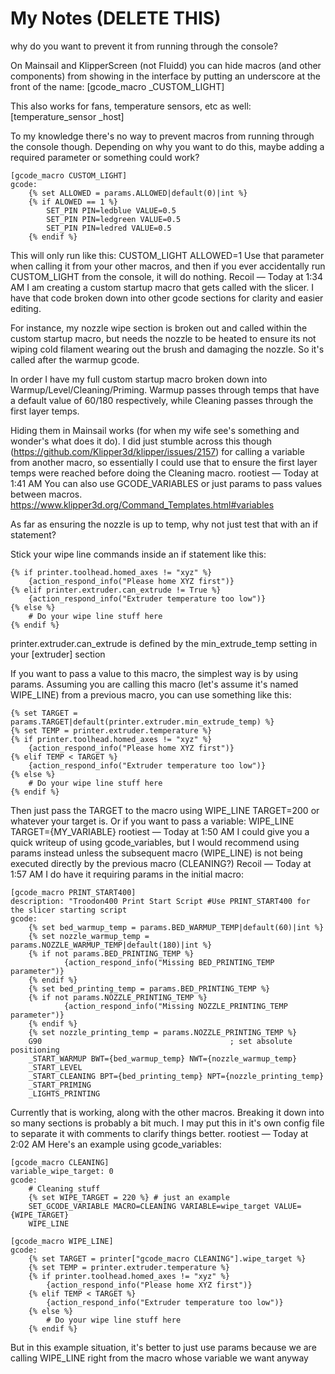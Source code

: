 <!--
 Copyright (C) 2022 Chris Laprade
 
 This file is part of zippy_config.
 
 zippy_config is free software: you can redistribute it and/or modify
 it under the terms of the GNU General Public License as published by
 the Free Software Foundation, either version 3 of the License, or
 (at your option) any later version.
 
 zippy_config is distributed in the hope that it will be useful,
 but WITHOUT ANY WARRANTY; without even the implied warranty of
 MERCHANTABILITY or FITNESS FOR A PARTICULAR PURPOSE.  See the
 GNU General Public License for more details.
 
 You should have received a copy of the GNU General Public License
 along with zippy_config.  If not, see <http://www.gnu.org/licenses/>.
-->

# My Notes (DELETE THIS)

why do you want to prevent it from running through the console?

On Mainsail and KlipperScreen (not Fluidd) you can hide macros (and other components) from showing in the interface by putting an underscore at the front of the name:
[gcode_macro _CUSTOM_LIGHT]

This also works for fans, temperature sensors, etc as well:
[temperature_sensor _host]

To my knowledge there's no way to prevent macros from running through the console though.
Depending on why you want to do this, maybe adding a required parameter or something could work?

    [gcode_macro CUSTOM_LIGHT]
    gcode:
        {% set ALLOWED = params.ALLOWED|default(0)|int %}
        {% if ALOWED == 1 %}
            SET_PIN PIN=ledblue VALUE=0.5
            SET_PIN PIN=ledgreen VALUE=0.5
            SET_PIN PIN=ledred VALUE=0.5
        {% endif %}

This will only run like this: CUSTOM_LIGHT ALLOWED=1
Use that parameter when calling it from your other macros, and then if you ever accidentally run CUSTOM_LIGHT from the console, it will do nothing. 
Recoil — Today at 1:34 AM
I am creating a custom startup macro that gets called with the slicer.  I have that code broken down into other gcode sections for clarity and easier editing.

For instance, my nozzle wipe section is broken out and called within the custom startup macro, but needs the nozzle to be heated to ensure its not wiping cold filament wearing out the brush and damaging the nozzle.  So it's called after the warmup gcode.

In order I have my full custom startup macro broken down into Warmup/Level/Cleaning/Priming.  Warmup passes through temps that have a default value of 60/180 respectively, while Cleaning passes through the first layer temps.

Hiding them in Mainsail works (for when my wife see's something and wonder's what does it do).  I did just stumble across this though (https://github.com/Klipper3d/klipper/issues/2157) for calling a variable from another macro, so essentially I could use that to ensure the first layer temps were reached before doing the Cleaning macro.
rootiest — Today at 1:41 AM
You can also use GCODE_VARIABLES or just params to pass values between macros.
https://www.klipper3d.org/Command_Templates.html#variables

As far as ensuring the nozzle is up to temp, why not just test that with an if statement?

Stick your wipe line commands inside an if statement like this:

    {% if printer.toolhead.homed_axes != "xyz" %}
        {action_respond_info("Please home XYZ first")}
    {% elif printer.extruder.can_extrude != True %}
        {action_respond_info("Extruder temperature too low")}
    {% else %}
        # Do your wipe line stuff here
    {% endif %}

printer.extruder.can_extrude is defined by the min_extrude_temp setting in your [extruder] section

If you want to pass a value to this macro, the simplest way is by using params.
Assuming you are calling this macro (let's assume it's named WIPE_LINE) from a previous macro, you can use something like this:

    {% set TARGET = params.TARGET|default(printer.extruder.min_extrude_temp) %}
    {% set TEMP = printer.extruder.temperature %}
    {% if printer.toolhead.homed_axes != "xyz" %}
        {action_respond_info("Please home XYZ first")}
    {% elif TEMP < TARGET %}
        {action_respond_info("Extruder temperature too low")}
    {% else %}
        # Do your wipe line stuff here
    {% endif %}

Then just pass the TARGET to the macro using WIPE_LINE TARGET=200 or whatever your target is.
Or if you want to pass a variable: WIPE_LINE TARGET={MY_VARIABLE} 
rootiest — Today at 1:50 AM
I could give you a quick writeup of using gcode_variables, but I would recommend using params instead unless the subsequent macro (WIPE_LINE) is not being executed directly by the previous macro (CLEANING?)
Recoil — Today at 1:57 AM
I do have it requiring params in the initial macro:

    [gcode_macro PRINT_START400]
    description: "Troodon400 Print Start Script #Use PRINT_START400 for the slicer starting script
    gcode:
        {% set bed_warmup_temp = params.BED_WARMUP_TEMP|default(60)|int %}
        {% set nozzle_warmup_temp = params.NOZZLE_WARMUP_TEMP|default(180)|int %}
        {% if not params.BED_PRINTING_TEMP %}
                {action_respond_info("Missing BED_PRINTING_TEMP parameter")}
        {% endif %}
        {% set bed_printing_temp = params.BED_PRINTING_TEMP %}
        {% if not params.NOZZLE_PRINTING_TEMP %}
                {action_respond_info("Missing NOZZLE_PRINTING_TEMP parameter")}
        {% endif %}
        {% set nozzle_printing_temp = params.NOZZLE_PRINTING_TEMP %}
        G90                                          ; set absolute positioning
        _START_WARMUP BWT={bed_warmup_temp} NWT={nozzle_warmup_temp}
        _START_LEVEL
        _START_CLEANING BPT={bed_printing_temp} NPT={nozzle_printing_temp}
        _START_PRIMING
        _LIGHTS_PRINTING

Currently that is working, along with the other macros.  Breaking it down into so many sections is probably a bit much.  I may put this in it's own config file to separate it with comments to clarify things better.
rootiest — Today at 2:02 AM
Here's an example using gcode_variables:

    [gcode_macro CLEANING]
    variable_wipe_target: 0
    gcode:
        # Cleaning stuff
        {% set WIPE_TARGET = 220 %} # just an example
        SET_GCODE_VARIABLE MACRO=CLEANING VARIABLE=wipe_target VALUE={WIPE_TARGET}
        WIPE_LINE

    [gcode_macro WIPE_LINE]
    gcode:
        {% set TARGET = printer["gcode_macro CLEANING"].wipe_target %}
        {% set TEMP = printer.extruder.temperature %}
        {% if printer.toolhead.homed_axes != "xyz" %}
            {action_respond_info("Please home XYZ first")}
        {% elif TEMP < TARGET %}
            {action_respond_info("Extruder temperature too low")}
        {% else %}
            # Do your wipe line stuff here
        {% endif %}
        
But in this example situation, it's better to just use params because we are calling WIPE_LINE right from the macro whose variable we want anyway